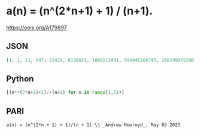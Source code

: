 # a\(n\) \= \(n^\(2\*n\+1\) \+ 1\) / \(n\+1\)\.
https://oeis.org/A179897
## JSON
```JSON
[1, 1, 11, 547, 52429, 8138021, 1865813431, 593445188743, 250199979298361, 135085171767299209, 90909090909090909091, 74619186937936447687211, 73381705110822317661638341, 85180949465178001182799643437, 115244915978498073437814463065839, 179766618030828831251710653305053711]
```
## Python
```Python
[(n**(2*n+1)+1)//(n+1) for n in range(1,11)]
```
## PARI
```PARI
a(n) = (n^(2*n + 1) + 1)/(n + 1) \\ _Andrew Howroyd_, May 03 2023
```
